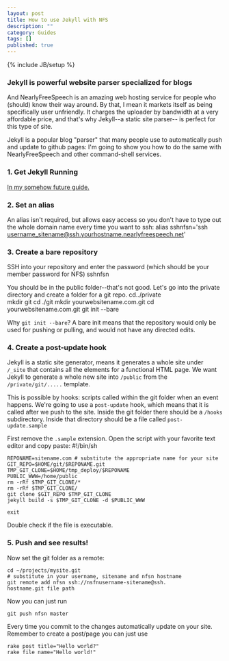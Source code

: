 ```yaml
---
layout: post
title: How to use Jekyll with NFS
description: ""
category: Guides
tags: []
published: true
---
```


{% include JB/setup %}

### Jekyll is powerful website parser specialized for blogs

And NearlyFreeSpeech is an amazing web hosting service for people who (should) know their way around. By that, I mean it markets itself as being specifically user unfriendly. 
It charges the uploader by bandwidth at a very affordable price, and that's why Jekyll--a static site parser-- is perfect for this type of site. 

Jekyll is a popular blog "parser" that many people use to automatically push and update to github pages: I'm going to show you how to do the same with NearlyFreeSpeech and other command-shell services. 

### **1. Get Jekyll Running**
[In my somehow future guide. ](http://wilsonzhao.com/2014/07/02/installing-jekyll-on-nfs/)
### **2. Set an alias**
An alias isn't required, but allows easy access so you don't have to type out the whole domain name every time you want to ssh:
    alias sshnfsn='ssh username_sitename@ssh.yourhostname.nearlyfreespeech.net'

### **3. Create a bare repository**
SSH into your repository and enter the password (which should be your member password for NFS)
	sshnfsn
    
You should be in the public folder--that's not good. Let's go into the private directory and create a folder for a git repo.
	cd../private     
    mkdir git 
    cd ./git
    mkdir yourwebsitename.com.git 
    cd yourwebsitename.com.git
    git init --bare
    
Why `git init --bare`? A bare init means that the repository would only be used for pushing or pulling, and would not have any directed edits.
    
### **4. Create a post-update hook**

Jekyll is a static site generator, means it generates a whole site under `/_site` that contains all the elements for a functional HTML page. We want Jekyll to generate a whole new site into `/public` from the `/private/git/.....` template. 

This is possible by hooks: scripts called within the git folder when an event happens. We're going to use a `post-update` hook, which means that it is called after we push to the site. Inside the git folder there should be a `/hooks` subdirectory. Inside that directory should be a file called `post-update.sample`

First remove the `.sample` extension. Open the script with your favorite text editor and copy paste:
	#!/bin/sh
    
    REPONAME=sitename.com # substitute the appropriate name for your site
    GIT_REPO=$HOME/git/$REPONAME.git 
    TMP_GIT_CLONE=$HOME/tmp_deploy/$REPONAME
    PUBLIC_WWW=/home/public
    rm -rRf $TMP_GIT_CLONE/*
    rm -rRf $TMP_GIT_CLONE/
    git clone $GIT_REPO $TMP_GIT_CLONE
    jekyll build -s $TMP_GIT_CLONE -d $PUBLIC_WWW

	exit

Double check if the file is executable.

### **5. Push and see results!**

Now set the git folder as a remote:

	cd ~/projects/mysite.git
	# substitute in your username, sitename and nfsn hostname
	git remote add nfsn ssh://nsfnusername-sitename@ssh.								hostname.git file path

Now you can just run

	git push nfsn master
    
Every time you commit to the changes automatically update on your site.
Remember to create a post/page you can just use

	rake post title="Hello world?"
	rake file name="Hello world!"